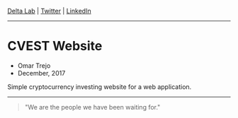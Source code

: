 
[Delta Lab](https://links.deltalab.ai/website) | [Twitter](https://links.deltalab.ai/twitter) | [LinkedIn](https://links.deltalab.ai/linkedin)

---

# CVEST Website

- Omar Trejo
- December, 2017

Simple cryptocurrency investing website for a web application.

---

> "We are the people we have been waiting for."
